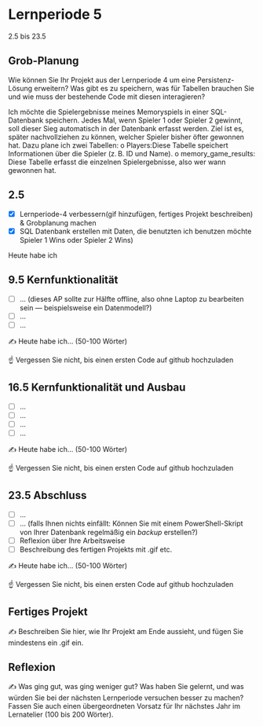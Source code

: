 # Lernperiode 5

2.5 bis 23.5

## Grob-Planung

Wie können Sie Ihr Projekt aus der Lernperiode 4 um eine Persistenz-Lösung erweitern? Was gibt es zu speichern, was für Tabellen brauchen Sie und wie muss der bestehende Code mit diesen interagieren?

Ich möchte die Spielergebnisse meines Memoryspiels in einer SQL-Datenbank speichern. Jedes Mal, wenn Spieler 1 oder Spieler 2 gewinnt, soll dieser Sieg automatisch in der Datenbank erfasst werden. Ziel ist es, später nachvollziehen zu können, welcher Spieler bisher öfter gewonnen hat.
Dazu plane ich zwei Tabellen:
o Players:Diese Tabelle speichert Informationen über die Spieler (z. B. ID und Name).
o memory_game_results: Diese Tabelle erfasst die einzelnen Spielergebnisse, also wer wann gewonnen hat.


## 2.5

- [x] Lernperiode-4 verbessern(gif hinzufügen, fertiges Projekt beschreiben) & Grobplanung machen
- [x] SQL Datenbank erstellen mit Daten, die benutzten ich benutzen möchte Spieler 1 Wins oder Spieler 2 Wins)

Heute habe ich 

## 9.5 Kernfunktionalität

- [ ] ... (dieses AP sollte zur Hälfte offline, also ohne Laptop zu bearbeiten sein — beispielsweise ein Datenmodell?)
- [ ] ...
- [ ] ...

✍️ Heute habe ich... (50-100 Wörter)

☝️ Vergessen Sie nicht, bis einen ersten Code auf github hochzuladen

## 16.5 Kernfunktionalität und Ausbau

- [ ] ...
- [ ] ...
- [ ] ...
- [ ] ...

✍️ Heute habe ich... (50-100 Wörter)

☝️ Vergessen Sie nicht, bis einen ersten Code auf github hochzuladen

## 23.5 Abschluss

- [ ] ...
- [ ] ... (falls Ihnen nichts einfällt: Können Sie mit einem PowerShell-Skript von Ihrer Datenbank regelmäßig ein *backup* erstellen?)
- [ ] Reflexion über Ihre Arbeitsweise
- [ ] Beschreibung des fertigen Projekts mit .gif etc.

✍️ Heute habe ich... (50-100 Wörter)

☝️ Vergessen Sie nicht, bis einen ersten Code auf github hochzuladen

## Fertiges Projekt

✍️ Beschreiben Sie hier, wie Ihr Projekt am Ende aussieht, und fügen Sie mindestens ein .gif ein.

## Reflexion

✍️ Was ging gut, was ging weniger gut? Was haben Sie gelernt, und was würden Sie bei der nächsten Lernperiode versuchen besser zu machen? Fassen Sie auch einen übergeordneten Vorsatz für Ihr nächstes Jahr im Lernatelier (100 bis 200 Wörter).
